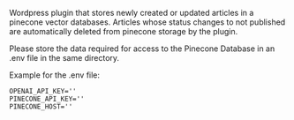 Wordpress plugin that stores newly created or updated articles in a pinecone vector databases.
Articles whose status changes to not published are automatically deleted from pinecone storage by the plugin.

Please store the data required for access to the Pinecone Database in an .env file in the same directory.

Example for the .env file:

```
OPENAI_API_KEY=''
PINECONE_API_KEY=''
PINECONE_HOST=''
```
